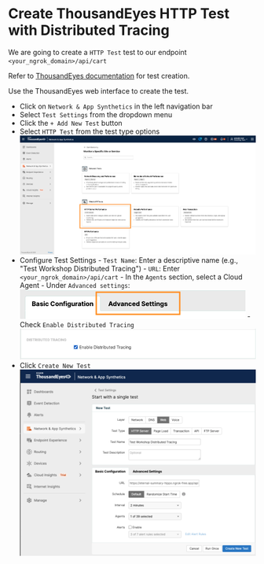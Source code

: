 # Create ThousandEyes HTTP Test with Distributed Tracing

We are going to create a `HTTP Test` test to our endpoint `<your_ngrok_domain>/api/cart`

Refer to [ThousandEyes documentation](https://docs.thousandeyes.com/product-documentation/tests) for test creation.

Use the ThousandEyes web interface to create the test.

- Click on `Network & App Synthetics` in the left navigation bar
- Select `Test Settings` from the dropdown menu
- Click the `+ Add New Test` button
- Select `HTTP Test` from the test type options
![create HTTP Test](../../img/thousandeyes/createHttpTest1.png)
- Configure Test Settings
      - `Test Name`: Enter a descriptive name (e.g., "Test Workshop Distributed Tracing")
      - `URL`: Enter `<your_ngrok_domain>/api/cart`
      - In the `Agents` section, select a Cloud Agent
      - Under `Advanced settings`: ![advanced setting](../../img/thousandeyes/advanced_setting.png)
          - Check `Enable Distributed Tracing`
          ![create HTTP Test](../../img/thousandeyes/createHttpTest2.png)
- Click `Create New Test`
![create HTTP Test](../../img/thousandeyes/advanced_create_http_test_3.png)
